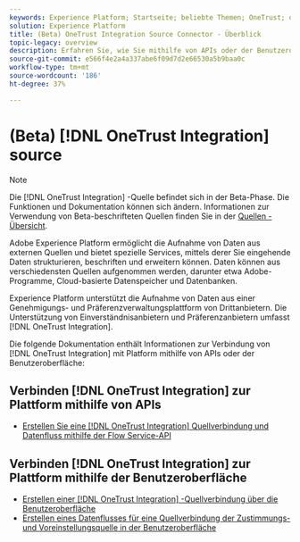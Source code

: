 ```yaml
---
keywords: Experience Platform; Startseite; beliebte Themen; OneTrust; onetrust; Einverständnis; Einverständnis und Voreinstellungen; Einhaltung
solution: Experience Platform
title: (Beta) OneTrust Integration Source Connector - Überblick
topic-legacy: overview
description: Erfahren Sie, wie Sie mithilfe von APIs oder der Benutzeroberfläche eine OneTrust-Integration mit Adobe Experience Platform verbinden.
source-git-commit: e566f4e2a4a337abe6f09d7d2e66530a5b9baa0c
workflow-type: tm+mt
source-wordcount: '186'
ht-degree: 37%

---
```


# (Beta) [!DNL OneTrust Integration] source

>[!NOTE]
>
>Die [!DNL OneTrust Integration] -Quelle befindet sich in der Beta-Phase. Die Funktionen und Dokumentation können sich ändern. Informationen zur Verwendung von Beta-beschrifteten Quellen finden Sie in der [Quellen - Übersicht](../../home.md#terms-and-conditions).

Adobe Experience Platform ermöglicht die Aufnahme von Daten aus externen Quellen und bietet spezielle Services, mittels derer Sie eingehende Daten strukturieren, beschriften und erweitern können. Daten können aus verschiedensten Quellen aufgenommen werden, darunter etwa Adobe-Programme, Cloud-basierte Datenspeicher und Datenbanken.

Experience Platform unterstützt die Aufnahme von Daten aus einer Genehmigungs- und Präferenzverwaltungsplattform von Drittanbietern. Die Unterstützung von Einverständnisanbietern und Präferenzanbietern umfasst [!DNL OneTrust Integration].

Die folgende Dokumentation enthält Informationen zur Verbindung von [!DNL OneTrust Integration] mit Platform mithilfe von APIs oder der Benutzeroberfläche:

## Verbinden [!DNL OneTrust Integration] zur Plattform mithilfe von APIs

- [Erstellen Sie eine [!DNL OneTrust Integration] Quellverbindung und Datenfluss mithilfe der Flow Service-API](../../tutorials/api/create/consent-and-preferences/onetrust.md)

## Verbinden [!DNL OneTrust Integration] zur Plattform mithilfe der Benutzeroberfläche

- [Erstellen einer  [!DNL OneTrust Integration] -Quellverbindung über die Benutzeroberfläche](../../tutorials/ui/create/consent-and-preferences/onetrust.md)
- [Erstellen eines Datenflusses für eine Quellverbindung der Zustimmungs- und Voreinstellungsquelle in der Benutzeroberfläche](../../tutorials/ui/dataflow/consent-and-preferences.md)
